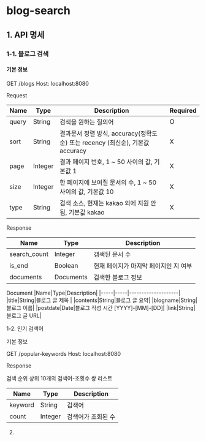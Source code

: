 # blog-search

## 1. API 명세
 
### 1-1. 블로그 검색

#### 기본 정보

GET /blogs
Host: localhost:8080

Request

|Name|Type|Description|Required|
|-----|-----|--------------------|-----|
|query|String|검색을 원하는 질의어    |O|
|sort|String|결과문서 정렬 방식, accuracy(정확도순) 또는 recency (최신순), 기본값 accuracy|X|
|page|Integer|결과 페이지 번호, 1 ~ 50 사이의 값, 기본값 1|X|
|size|Integer|한 페이지에 보여질 문서의 수, 1 ~ 50 사이의 값, 기본값 10|X|
|type|String|검색 소스, 현재는 kakao 외에 지원 안 됨, 기본값 kakao|X|

Response

|Name|Type|Description|
|-----|-----|--------------------|
|search_count|Integer|갬색된 문서 수    |
|is_end|Boolean|현재 페이지가 마지막 페이지인 지 여부|
|documents|Documents|검색한 블로그 정보|

Document
|Name|Type|Description|
|-----|-----|--------------------|
|title|String|블로그 글 제목    |
|contents|String|블로그 글 요약|
|blogname|String|블로그 이름|
|postdate|Date|블로그 작성 시간 [YYYY]-[MM]-[DD]|
|link|String|블로그 글 URL|


1-2. 인기 검색어

기본 정보

GET /popular-keywords
Host: localhost:8080

Response

검색 순위 상위 10개의 검색어-조횟수 쌍 리스트 

|Name|Type|Description|
|-----|-----|--------------------|
|keyword|String|검색어|
|count|Integer|검색어가 조회된 수|


2. 
